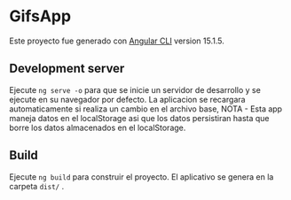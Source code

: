 # GifsApp

Este proyecto fue generado con [Angular CLI](https://github.com/angular/angular-cli) version 15.1.5.

## Development server

Ejecute `ng serve -o` para que se inicie un servidor de desarrollo y se ejecute en su navegador por defecto. La aplicacion se recargara automaticamente si realiza un cambio en el archivo base, NOTA - Esta app maneja datos en el localStorage asi que los datos persistiran hasta que borre los datos almacenados en el localStorage.

## Build

Ejecute `ng build` para construir el proyecto. El aplicativo se genera en la carpeta `dist/` .
